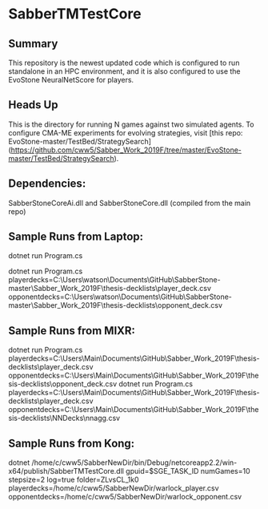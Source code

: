 # SabberTMTestCore

## Summary
This repository is the newest updated code which is configured to run standalone in an HPC environment, and it is also configured to use the EvoStone NeuralNetScore for players. 

## Heads Up
This is the directory for running N games against two simulated agents. To configure CMA-ME experiments for evolving strategies, visit [this repo: EvoStone-master/TestBed/StrategySearch] (https://github.com/cww5/Sabber_Work_2019F/tree/master/EvoStone-master/TestBed/StrategySearch). 

## Dependencies:
SabberStoneCoreAi.dll and SabberStoneCore.dll (compiled from the main repo)

## Sample Runs from Laptop:

dotnet run Program.cs

dotnet run Program.cs playerdecks=C:\Users\watson\Documents\GitHub\SabberStone-master\Sabber_Work_2019F\thesis-decklists\player_deck.csv opponentdecks=C:\Users\watson\Documents\GitHub\SabberStone-master\Sabber_Work_2019F\thesis-decklists\opponent_deck.csv


## Sample Runs from MIXR:

dotnet run Program.cs playerdecks=C:\Users\Main\Documents\GitHub\Sabber_Work_2019F\thesis-decklists\player_deck.csv opponentdecks=C:\Users\Main\Documents\GitHub\Sabber_Work_2019F\thesis-decklists\opponent_deck.csv
dotnet run Program.cs playerdecks=C:\Users\Main\Documents\GitHub\Sabber_Work_2019F\thesis-decklists\player_deck.csv opponentdecks=C:\Users\Main\Documents\GitHub\Sabber_Work_2019F\thesis-decklists\NNDecks\nnagg.csv

## Sample Runs from Kong:

dotnet /home/c/cww5/SabberNewDir/bin/Debug/netcoreapp2.2/win-x64/publish/SabberTMTestCore.dll gpuid=$SGE_TASK_ID numGames=10 stepsize=2 log=true folder=ZLvsCL_1k0 playerdecks=/home/c/cww5/SabberNewDir/warlock_player.csv opponentdecks=/home/c/cww5/SabberNewDir/warlock_opponent.csv
